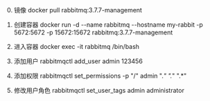 
0. 镜像
docker pull rabbitmq:3.7.7-management

1. 创建容器
docker run -d --name rabbitmq --hostname my-rabbit -p 5672:5672 -p 15672:15672 rabbitmq:3.7.7-management

2. 进入容器
docker exec -it rabbitmq /bin/bash

3. 添加用户
rabbitmqctl add_user admin 123456

4. 添加权限
rabbitmqctl set_permissions -p "/" admin ".*" ".*" ".*"

5. 修改用户角色
rabbitmqctl set_user_tags admin administrator


